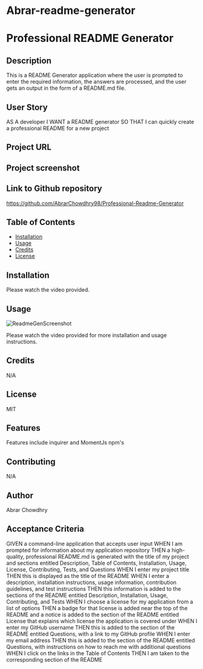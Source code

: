 # Abrar-readme-generator

# Professional README Generator 

## Description
This is a README Generator application where the user is prompted to enter the required information, the answers are processed, and the user gets an output in the form of a README.md file.

## User Story
AS A developer
I WANT a README generator
SO THAT I can quickly create a professional README for a new project

## Project URL


## Project screenshot


## Link to Github repository
https://github.com/AbrarChowdhry98/Professional-Readme-Generator

## Table of Contents
* [Installation](#installation)
* [Usage](#usage)
* [Credits](#credits)
* [License](#license)

## Installation

Please watch the video provided.


## Usage 
![ReadmeGenScreenshot ]()

Please watch the video provided for more installation and usage instructions.

## Credits
N/A

## License
MIT

## Features
Features include inquirer and MomentJs npm's

## Contributing
N/A

## Author
Abrar Chowdhry

## Acceptance Criteria
GIVEN a command-line application that accepts user input
WHEN I am prompted for information about my application repository
THEN a high-quality, professional README.md is generated with the title of my project and sections entitled Description, Table of Contents, Installation, Usage, License, Contributing, Tests, and Questions
WHEN I enter my project title
THEN this is displayed as the title of the README
WHEN I enter a description, installation instructions, usage information, contribution guidelines, and test instructions
THEN this information is added to the sections of the README entitled Description, Installation, Usage, Contributing, and Tests
WHEN I choose a license for my application from a list of options
THEN a badge for that license is added near the top of the README and a notice is added to the section of the README entitled License that explains which license the application is covered under
WHEN I enter my GitHub username
THEN this is added to the section of the README entitled Questions, with a link to my GitHub profile
WHEN I enter my email address
THEN this is added to the section of the README entitled Questions, with instructions on how to reach me with additional questions
WHEN I click on the links in the Table of Contents
THEN I am taken to the corresponding section of the README
